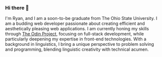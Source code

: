 ### Hi there 👋

I'm Ryan, and I am a soon-to-be graduate from The Ohio State University. I am a budding web developer passionate about creating efficient and aesthetically pleasing web applications. I am currently honing my skills through [The Odin Project](https://www.theodinproject.com/), focusing on full-stack development, while particularly deepening my expertise in front-end technologies. With a background in linguistics, I bring a unique perspective to problem solving and programming, blending linguistic creativity with technical acumen.

